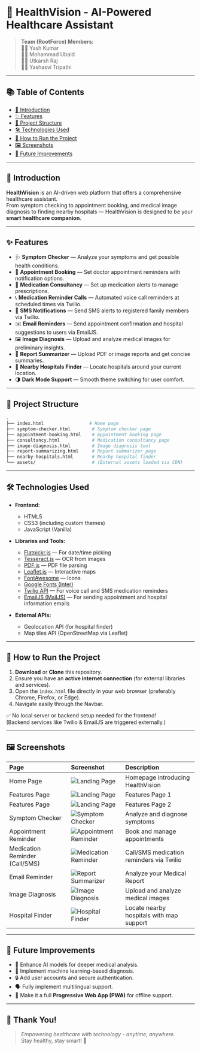
# 🏥 HealthVision - AI-Powered Healthcare Assistant

> **Team (RootForce) Members:**  
> 👨‍💻 Yash Kumar  
> 👨‍💻 Mohammad Ubaid  
> 👨‍💻 Utkarsh Raj  
> 👨‍💻 Yashasvi Tripathi  

---

## 📚 Table of Contents
- [📖 Introduction](#-introduction)
- [✨ Features](#-features)
- [📂 Project Structure](#-project-structure)
- [🛠️ Technologies Used](#-technologies-used)
- [🚀 How to Run the Project](#-how-to-run-the-project)
- [🖼️ Screenshots](#-screenshots)
- [🌟 Future Improvements](#-future-improvements)

---

## 📖 Introduction
**HealthVision** is an AI-driven web platform that offers a comprehensive healthcare assistant.  
From symptom checking to appointment booking, and medical image diagnosis to finding nearby hospitals — HealthVision is designed to be your **smart healthcare companion**.

---

## ✨ Features
- 🩺 **Symptom Checker** — Analyze your symptoms and get possible health conditions.
- 📅 **Appointment Booking** — Set doctor appointment reminders with notification options.
- 💊 **Medication Consultancy** — Set up medication alerts to manage prescriptions.
- 📞 **Medication Reminder Calls** — Automated voice call reminders at scheduled times via Twilio.
- 📩 **SMS Notifications** — Send SMS alerts to registered family members via Twilio.
- ✉️ **Email Reminders** — Send appointment confirmation and hospital suggestions to users via EmailJS.
- 🖼️ **Image Diagnosis** — Upload and analyze medical images for preliminary insights.
- 📄 **Report Summarizer** — Upload PDF or image reports and get concise summaries.
- 🏥 **Nearby Hospitals Finder** — Locate hospitals around your current location.
- 🌗 **Dark Mode Support** — Smooth theme switching for user comfort.

---

## 📂 Project Structure
```bash
.
├── index.html                 # Home page
├── symptom-checker.html        # Symptom checker page
├── appointment-booking.html    # Appointment booking page
├── consultancy.html            # Medication consultancy page
├── image-diagnosis.html        # Image diagnosis tool
├── report-summarizing.html     # Report summarizer page
├── nearby-hospitals.html       # Nearby hospital finder
└── assets/                     # (External assets loaded via CDN)
```

---

## 🛠️ Technologies Used
- **Frontend:**  
  - HTML5  
  - CSS3 (including custom themes)  
  - JavaScript (Vanilla)

- **Libraries and Tools:**  
  - [Flatpickr.js](https://flatpickr.js.org/) — For date/time picking
  - [Tesseract.js](https://tesseract.projectnaptha.com/) — OCR from images
  - [PDF.js](https://mozilla.github.io/pdf.js/) — PDF file parsing
  - [Leaflet.js](https://leafletjs.com/) — Interactive maps
  - [FontAwesome](https://fontawesome.com/) — Icons
  - [Google Fonts (Inter)](https://fonts.google.com/specimen/Inter)
  - [Twilio API](https://www.twilio.com/) — For voice call and SMS medication reminders
  - [EmailJS (MailJS)](https://www.emailjs.com/) — For sending appointment and hospital information emails

- **External APIs:**  
  - Geolocation API (for hospital finder)  
  - Map tiles API (OpenStreetMap via Leaflet)

---

## 🚀 How to Run the Project
1. **Download** or **Clone** this repository.
2. Ensure you have an **active internet connection** (for external libraries and services).
3. Open the `index.html` file directly in your web browser (preferably Chrome, Firefox, or Edge).
4. Navigate easily through the Navbar.

✅ No local server or backend setup needed for the frontend!  
(Backend services like Twilio & EmailJS are triggered externally.)

---

## 🖼️ Screenshots

| Page | Screenshot | Description |
| :--- | :--- | :--- |
| Home Page | ![Landing Page](assets/home.jpg) | Homepage introducing HealthVision |
| Features Page | ![Landing Page](assets/features-1.jpg) | Features Page 1 |
| Features Page | ![Landing Page](assets/features-2.jpg) | Features Page 2 |
| Symptom Checker | ![Symptom Checker](assets/symptom-checker.jpg) | Analyze and diagnose symptoms |
| Appointment Reminder | ![Appointment Reminder](assets/appointment-reminder.jpg) | Book and manage appointments |
| Medication Reminder (Call/SMS) | ![Medication Reminder](assets/medication-reminder.jpg) | Call/SMS medication reminders via Twilio |
| Email Reminder | ![Report Summarizer](assets/report-summarizer.jpg) | Analyze your Medical Report |
| Image Diagnosis | ![Image Diagnosis](assets/image-diagnosis.jpg) | Upload and analyze medical images |
| Hospital Finder | ![Hospital Finder](assets/find-hospitals.jpg) | Locate nearby hospitals with map support |

---

## 🌟 Future Improvements
- 🔗 Enhance AI models for deeper medical analysis.
- 🧠 Implement machine learning-based diagnosis.
- 🔒 Add user accounts and secure authentication.
- 🗣️ Fully implement multilingual support.
- 📱 Make it a full **Progressive Web App (PWA)** for offline support.

---

## 🙏 Thank You!
> _Empowering healthcare with technology - anytime, anywhere._  
> Stay healthy, stay smart! 💚  
